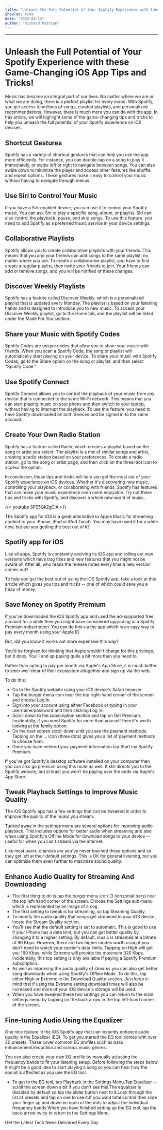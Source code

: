 ```yaml
---
title: "Unleash the Full Potential of Your Spotify Experience with these Game-Changing iOS App Tips and Tricks!"
ShowToc: true 
date: "2023-04-13"
author: "Richard Mattson"
---
```

*****
# Unleash the Full Potential of Your Spotify Experience with these Game-Changing iOS App Tips and Tricks!

Music has become an integral part of our lives. No matter where we are or what we are doing, there is a perfect playlist for every mood. With Spotify, you get access to millions of songs, curated playlists, and personalized recommendations. However, there is much more you can do with the app. In this article, we will highlight some of the game-changing tips and tricks to help you unleash the full potential of your Spotify experience on iOS devices.

## Shortcut Gestures

Spotify has a variety of shortcut gestures that can help you use the app more efficiently. For instance, you can double-tap on a song to play it immediately, or swipe left or right to navigate between songs. You can also swipe down to minimize the player and access other features like shuffle and repeat options. These gestures make it easy to control your music without having to navigate through menus.

## Use Siri to Control Your Music

If you have a Siri-enabled device, you can use it to control your Spotify music. You can ask Siri to play a specific song, album, or playlist. Siri can also control the playback, pause, and skip songs. To use this feature, you need to add Spotify as a preferred music service in your device settings.

## Collaborative Playlists

Spotify allows you to create collaborative playlists with your friends. This means that you and your friends can add songs to the same playlist, no matter where you are. To create a collaborative playlist, you have to first create a regular playlist, then invite your friends to join. Your friends can add or remove songs, and you will be notified of these changes.

## Discover Weekly Playlists

Spotify has a feature called Discover Weekly, which is a personalized playlist that is updated every Monday. The playlist is based on your listening habits and is designed to introduce you to new music. To access your Discover Weekly playlist, go to the Home tab, and the playlist will be listed under the Made For You section.

## Share your Music with Spotify Codes

Spotify Codes are unique codes that allow you to share your music with friends. When you scan a Spotify Code, the song or playlist will automatically start playing on your device. To share your music with Spotify Codes, go to the Share option on the song or playlist, and then select "Spotify Code."

## Use Spotify Connect

Spotify Connect allows you to control the playback of your music from any device that is connected to the same Wi-Fi network. This means that you can start playing music on your phone and then switch to your laptop, without having to interrupt the playback. To use this feature, you need to have Spotify downloaded on both devices and be signed in to the same account.

## Create Your Own Radio Station

Spotify has a feature called Radio, which creates a playlist based on the song or artist you select. The playlist is a mix of similar songs and artist, creating a radio station based on your preferences. To create a radio station, go to the song or artist page, and then click on the three-dot icon to access the option.

In conclusion, these tips and tricks will help you get the most out of your Spotify experience on iOS devices. Whether it's discovering new music, controlling your playback, or collaborating with friends, Spotify has features that can make your music experience even more enjoyable. Try out these tips and tricks with Spotify, and discover a whole new world of music.

{{< youtube SPE5Gk2gClA >}} 




The Spotify app for iOS is a great alternative to Apple Music for streaming content to your iPhone, iPad or iPod Touch. You may have used it for a while now, but are you getting the best out of it?

 
##   Spotify app for iOS  
 

Like all apps, Spotify is constantly evolving its iOS app and rolling out new versions which have bug fixes and new features that you might not be aware of. After all, who reads the release notes every time a new version comes out?

 

To help you get the best out of using the iOS Spotify app, take a look at this article which gives you tips and tricks -- one of which could save you a heap of money.

 
##   Save Money on Spotify Premium  
 

If you've downloaded the iOS Spotify app and used the ad-supported free account for a while then you might have considered upgrading to a Spotify Premium subscription. You can do this via the app which is an easy way to pay every month using your Apple ID.

 

But, did you know it works out more expensive this way?

 

You'd be forgiven for thinking that Apple wouldn't charge for this privilege, but it does. You'll end up paying quite a bit more than you need to.

 

Rather than opting to pay per month via Apple's App Store, it is much better to steer well clear of their ecosystem altogether and sign up via the web.

 

To do this:

 
- Go to the Spotify website using your iOS device's Safari browser.
 - Tap the burger menu icon near the top right-hand corner of the screen and choose Log In.
 - Sign into your account using either Facebook or typing in your username/password and then clicking Log In.
 - Scroll down to the subscription section and tap on Get Premium. Incidentally, if you need Spotify for more than yourself then it's worth looking at the family option.
 - On the next screen scroll down until you see the payment methods. Tapping on the ... icon (three dots) gives you a list of payment methods to choose from.
 - Once you have entered your payment information tap Start my Spotify Premium.

 
If you've got Spotify's desktop software installed on your computer then you can also go premium using this route as well. It still directs you to the Spotify website, but at least you won't be paying over the odds via Apple's App Store.
 
##   Tweak Playback Settings to Improve Music Quality  
 

The iOS Spotify app has a few settings that can be tweaked in order to improve the quality of the music you stream.

 

Tucked away in the settings menu are several options for improving audio playback. This includes options for better audio when streaming and also when using Spotify's Offline Mode for download songs to your device -- useful for when you can't stream via the internet.

 

Like most users, chances are you've never touched these options and so they get left at their default settings. This is OK for general listening, but you can optimize them even further to maximize sound quality.

 
##   Enhance Audio Quality for Streaming And Downloading  
 
- The first thing to do is tap the burger menu icon (3 horizontal bars) near the top left-hand corner of the screen. Choose the Settings sub-menu which is represented by an image of a cog.
 - The first setting to tweak is for streaming, so tap Steaming Quality.
 - To modify the audio quality that songs get streamed to your iOS device, locate the Stream Quality section.
 - You'll see that the default setting is set to automatic. This is good to use if your iPhone has a data limit, but you can get better quality by changing it to a higher setting. By default, music is streamed at a bitrate of 96 Kbps. However, there are two higher modes worth using if you don't need to watch your carrier's data limits. Tapping on High will get you 160 Kbps, while Extreme will provide the maximum 320 Kbps. Incidentally, this top setting is only available if paying a Spotify Premium subscription.
 - As well as improving the audio quality of streams you can also get better song downloads when using Spotify's Offline Mode. To do this, tap either High or Extreme in the Download Quality section. Just keep in mind that if using the Extreme setting download times will also be increased and more of your iOS device's storage will be used.
 - When you have tweaked these two settings you can return to the main settings menu by tapping on the back arrow in the top left-hand corner of the screen.

 
##   Fine-tuning Audio Using the Equalizer  
 

One nice feature in the iOS Spotify app that can instantly enhance audio quality is the Equalizer (EQ). To get you started the EQ tool comes with over 20 presets. These cover common EQ profiles such as bass enhancement/reduction and various music genres.

 

You can also create your own EQ profile by manually adjusting the frequency bands to fit your listening setup. Before following the steps below it might be a good idea to start playing a song so you can hear how the sound is affected as you use the EQ tool.

 
- To get to the EQ tool, tap Playback in the Settings Menu.Tap Equalizer -- scroll the screen down a bit if you don't see this.The equalizer is disabled by default so tap the slider button next to it.Look through the list of presets and tap on one to use it.If you want total control then slide your finger up and down on each of the dots to adjust the individual frequency bands.When you have finished setting up the EQ tool, tap the back-arrow twice to return to the Settings Menu.

 

Get the Latest Tech News Delivered Every Day




